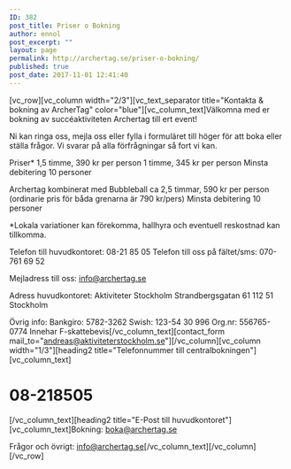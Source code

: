 ```yaml
---
ID: 382
post_title: Priser o Bokning
author: ennol
post_excerpt: ""
layout: page
permalink: http://archertag.se/priser-o-bokning/
published: true
post_date: 2017-11-01 12:41:40
---
```

[vc_row][vc_column width="2/3"][vc_text_separator title="Kontakta &amp; bokning av ArcherTag" color="blue"][vc_column_text]Välkomna med er bokning av succéaktiviteten Archertag till ert event!

Ni kan ringa oss, mejla oss eller fylla i formuläret till höger för att boka eller ställa frågor. Vi svarar på alla förfrågningar så fort vi kan.

Priser*
1,5 timme, 390 kr per person
1 timme, 345 kr per person
Minsta debitering 10 personer

Archertag kombinerat med Bubbleball
ca 2,5 timmar, 590 kr per person (ordinarie pris för båda grenarna är 790 kr/pers)
Minsta debitering 10 personer

*Lokala variationer kan förekomma, hallhyra och eventuell reskostnad kan tillkomma.

Telefon till huvudkontoret: 08-21 85 05
Telefon till oss på fältet/sms: 070-761 69 52

Mejladress till oss: info@archertag.se

Adress huvudkontoret:
Aktiviteter Stockholm
Strandbergsgatan 61
112 51 Stockholm

Övrig info:
Bankgiro: 5782-3262
Swish: 123-54 30 996
Org.nr: 556765-0774
Innehar F-skattebevis[/vc_column_text][contact_form mail_to="andreas@aktiviteterstockholm.se"][/vc_column][vc_column width="1/3"][heading2 title="Telefonnummer till centralbokningen"][vc_column_text]
<h1><strong>08-218505</strong></h1>
[/vc_column_text][heading2 title="E-Post till huvudkontoret"][vc_column_text]Bokning:
<a href="mailto:boka@archertag.se">boka@archertag.se</a>

Frågor och övrigt:
<a href="mailto:info@archertag.se">info@archertag.se</a>[/vc_column_text][/vc_column][/vc_row]